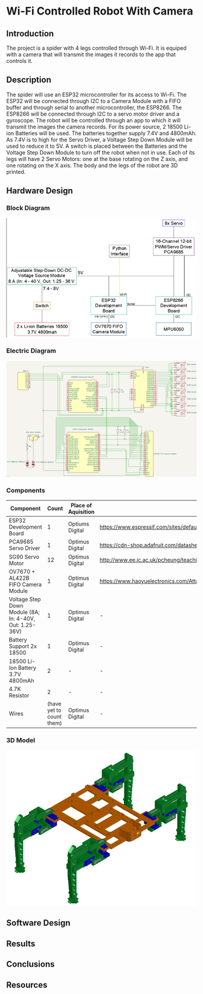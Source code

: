 # Wi-Fi Controlled Robot With Camera

## Introduction

  The project is a spider with 4 legs controlled through Wi-Fi. It is equiped with a camera that will transmit the images it records to the app that controls it.

## Description

  The spider will use an ESP32 microcontroller for its access to Wi-Fi. The ESP32 will be connected through I2C to a Camera Module with a FIFO buffer and through serial to another microcontroller, the ESP8266. The ESP8266 will be connected through I2C to a servo motor driver and a gyroscope. The robot will be controlled through an app to which it will transmit the images the camera records. For its power source, 2 18500 Li-ion Batteries will be used. The batteries together supply 7.4V and 4800mAh. As 7.4V is to high for the Servo Driver, a Voltage Step Down Module will be used to reduce it to 5V. A switch is placed between the Batteries and the Voltage Step Down Module to turn off the robot when not in use.
  Each of its legs will have 2 Servo Motors: one at the base rotating on the Z axis, and one rotating on the X axis.
  The body and the legs of the robot are 3D printed.

## Hardware Design

### Block Diagram

![screenshot](Media/BlockDiagram.png)

### Electric Diagram

![screenshot](Media/ElectricDiagram.png)

### Components

| Component | Count | Place of Aquisition | Datasheet |
|-----------|-------|---------------------|---------- |
| ESP32 Development Board | 1 | Optiums Digital | https://www.espressif.com/sites/default/files/documentation/esp32_datasheet_en.pdf |
| PCA9685 Servo Driver | 1 | Optimus Digital | https://cdn-shop.adafruit.com/datasheets/PCA9685.pdf |
| SG90 Servo Motor | 12 | Optimus Digital | http://www.ee.ic.ac.uk/pcheung/teaching/DE1_EE/stores/sg90_datasheet.pdf |
| OV7670 + AL422B FIFO Camera Module | 1 | Optimus Digital | https://www.haoyuelectronics.com/Attachment/OV7670%20+%20AL422B%28FIFO%29%20Camera%20Module%28V2.0%29/OV7670%20Implementation%20Guide%20%28V1.0%29.pdf|
| Voltage Step Down Module (8A; In: 4-40V, Out: 1.25-36V) | 1 | Optimus Digital | - |
| Battery Support 2x 18500 | 1 | Optimus Digital | - |
| 18500 Li-Ion Battery 3.7V 4800mAh | 2 | - | - |
| 4.7K Resistor | 2 | - | - |
| Wires | (have yet to count them) | Optimus Digital | - |

### 3D Model

![screenshot](Media/3DModel.png)

## Software Design

## Results

## Conclusions

## Resources
